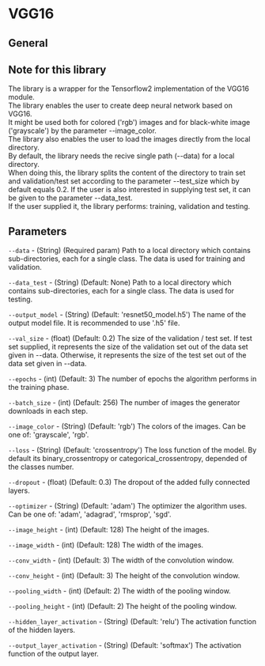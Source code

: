 # VGG16
## General

## Note for this library
The library is a wrapper for the Tensorflow2 implementation of the VGG16 module.  
The library enables the user to create deep neural network based on VGG16.  
It might be used both for colored ('rgb') images and for black-white image ('grayscale') by the parameter --image_color.   
The library also enables the user to load the images directly from the local directory.  
By default, the library needs the recive single path (--data) for a local directory.  
When doing this, the library splits the content of the directory to train set and validation/test set according to the parameter --test_size which by 
default equals 0.2. If the user is also interested in supplying test set, it can be given to the parameter --data_test.   
If the user supplied it, the library performs: training, validation and testing.  


## Parameters
```--data``` - (String) (Required param) Path to a local directory which contains sub-directories, each for a single class. The data is used for training and validation.

```--data_test``` - (String) (Default: None) Path to a local directory which contains sub-directories, each for a single class. The data is used for testing. 

```--output_model``` - (String) (Default: 'resnet50_model.h5') The name of the output model file. It is recommended to use '.h5' file.

```--val_size``` - (float) (Default: 0.2) The size of the validation / test set. If test set supplied, it represents the size of the validation set out of the data 
set given in --data. Otherwise, it represents the size of the test set out of the data set given in --data.

```--epochs``` - (int) (Default: 3) The number of epochs the algorithm performs in the training phase.

```--batch_size``` - (int) (Default: 256) The number of images the generator downloads in each step.

```--image_color``` - (String) (Default: 'rgb') The colors of the images. Can be one of: 'grayscale', 'rgb'.

```--loss``` - (String) (Default: 'crossentropy') The loss function of the model. By default its binary_crossentropy or categorical_crossentropy, depended of the classes number.

```--dropout``` - (float) (Default: 0.3) The dropout of the added fully connected layers.

```--optimizer``` - (String) (Default: 'adam') The optimizer the algorithm uses. Can be one of: 'adam', 'adagrad', 'rmsprop', 'sgd'.

```--image_height``` - (int) (Default: 128) The height of the images.

```--image_width``` - (int) (Default: 128) The width of the images.

```--conv_width``` - (int) (Default: 3) The width of the convolution window.

```--conv_height``` - (int) (Default: 3) The height of the convolution window.

```--pooling_width``` - (int) (Default: 2) The width of the pooling window.

```--pooling_height``` - (int) (Default: 2) The height of the pooling window.

```--hidden_layer_activation``` - (String) (Default: 'relu') The activation function of the hidden layers.

```--output_layer_activation``` - (String) (Default: 'softmax') The activation function of the output layer.